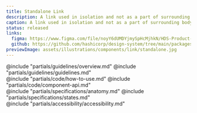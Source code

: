 ```yaml
---
title: Standalone Link
description: A link used in isolation and not as a part of surrounding body text.
caption: A link used in isolation and not as a part of surrounding body text.
status: released
links:
  figma: https://www.figma.com/file/noyY6dUMDYjmySpHcMjhkN/HDS-Product---Components?node-id=2365%3A21590&t=XC8SUxxJOFHgqYzK-1
  github: https://github.com/hashicorp/design-system/tree/main/packages/components/addon/components/hds/link
previewImage: assets/illustrations/components/link/standalone.jpg
---
```


<section data-tab="Guidelines">
  @include "partials/guidelines/overview.md"
  @include "partials/guidelines/guidelines.md"
</section>

<section data-tab="Code">
  @include "partials/code/how-to-use.md"
  @include "partials/code/component-api.md"
  <!-- @include "partials/code/showcase.md" -->
</section>

<section data-tab="Specifications">
  @include "partials/specifications/anatomy.md"
  @include "partials/specifications/states.md"
</section>

<section data-tab="Accessibility">
  @include "partials/accessibility/accessibility.md"
</section>
